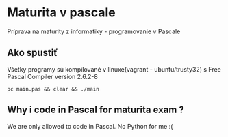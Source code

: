 # Maturita v pascale
Príprava na maturity z informatiky - programovanie v Pascale
## Ako spustiť
Všetky programy sú kompilované v linuxe(vagrant - ubuntu/trusty32) s Free Pascal Compiler version 2.6.2-8
```
pc main.pas && clear && ./main
```
## Why i code in Pascal for maturita exam ?
We are only allowed to code in Pascal. No Python for me :(